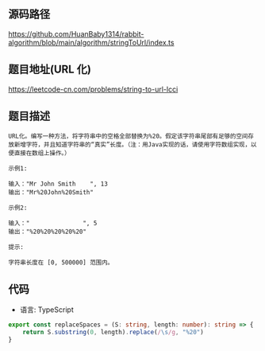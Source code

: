 ## 源码路径

https://github.com/HuanBaby1314/rabbit-algorithm/blob/main/algorithm/stringToUrl/index.ts

## 题目地址(URL 化)

https://leetcode-cn.com/problems/string-to-url-lcci

## 题目描述

```
URL化。编写一种方法，将字符串中的空格全部替换为%20。假定该字符串尾部有足够的空间存放新增字符，并且知道字符串的“真实”长度。（注：用Java实现的话，请使用字符数组实现，以便直接在数组上操作。）

示例1:

输入："Mr John Smith    ", 13
输出："Mr%20John%20Smith"

示例2:

输入："               ", 5
输出："%20%20%20%20%20"

提示:

字符串长度在 [0, 500000] 范围内。
```

## 代码

- 语言: TypeScript

```typescript
export const replaceSpaces = (S: string, length: number): string => {
    return S.substring(0, length).replace(/\s/g, "%20")
}
```

